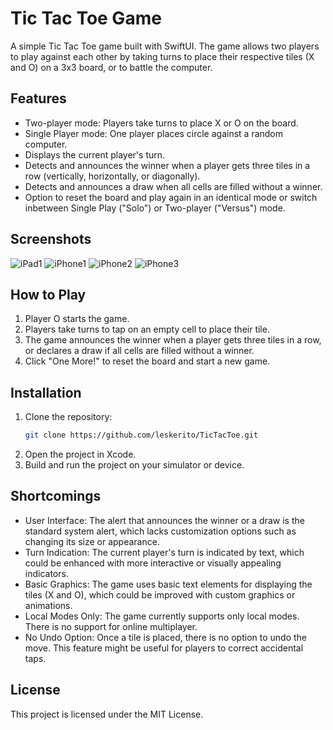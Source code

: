 # Tic Tac Toe Game

A simple Tic Tac Toe game built with SwiftUI. The game allows two players to play against each other by taking turns to place their respective tiles (X and O) on a 3x3 board, or to battle the computer.

## Features

- Two-player mode: Players take turns to place X or O on the board.
- Single Player mode: One player places circle against a random computer.
- Displays the current player's turn.
- Detects and announces the winner when a player gets three tiles in a row (vertically, horizontally, or diagonally).
- Detects and announces a draw when all cells are filled without a winner.
- Option to reset the board and play again in an identical mode or switch inbetween Single Play ("Solo") or Two-player ("Versus") mode.

## Screenshots

![iPad1](https://github.com/leskerito/TicTacToe/blob/opponent/Screenshots/iPad%20Portrait.png)
![iPhone1](https://github.com/leskerito/TicTacToe/blob/opponent/Screenshots/iPhone%20Portrait.png)
![iPhone2](https://github.com/leskerito/TicTacToe/blob/opponent/Screenshots/iPhone%20Winning.png)
![iPhone3](https://github.com/leskerito/TicTacToe/blob/opponent/Screenshots/iPhone%20Start.png)

## How to Play

1. Player O starts the game.
2. Players take turns to tap on an empty cell to place their tile.
3. The game announces the winner when a player gets three tiles in a row, or declares a draw if all cells are filled without a winner.
4. Click "One More!" to reset the board and start a new game.

## Installation

1. Clone the repository:
   ```sh
   git clone https://github.com/leskerito/TicTacToe.git
2. Open the project in Xcode.
3. Build and run the project on your simulator or device.

## Shortcomings

- User Interface: The alert that announces the winner or a draw is the standard system alert, which lacks customization options such as changing its size or appearance.
- Turn Indication: The current player's turn is indicated by text, which could be enhanced with more interactive or visually appealing indicators.
- Basic Graphics: The game uses basic text elements for displaying the tiles (X and O), which could be improved with custom graphics or animations.
- Local Modes Only: The game currently supports only local modes. There is no support for online multiplayer.
- No Undo Option: Once a tile is placed, there is no option to undo the move. This feature might be useful for players to correct accidental taps.

## License

This project is licensed under the MIT License.
